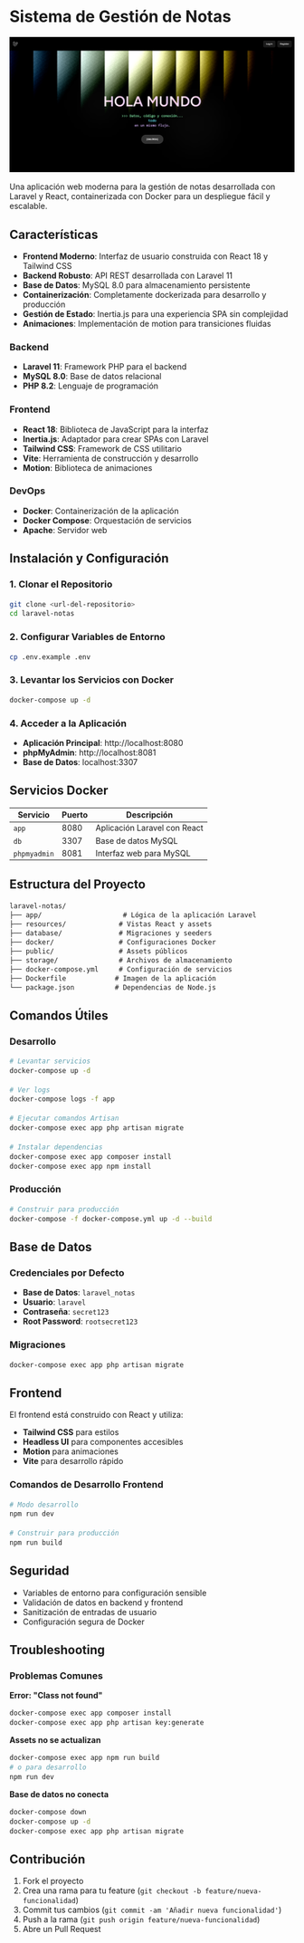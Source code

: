 # Sistema de Gestión de Notas

<div align="center">
  <img src="public/DWISHU2HOME.png" alt="Sistema de Gestión de Notas" width="550">
</div>

Una aplicación web moderna para la gestión de notas desarrollada con Laravel y React, containerizada con Docker para un despliegue fácil y escalable.

## Características

- **Frontend Moderno**: Interfaz de usuario construida con React 18 y Tailwind CSS
- **Backend Robusto**: API REST desarrollada con Laravel 11
- **Base de Datos**: MySQL 8.0 para almacenamiento persistente
- **Containerización**: Completamente dockerizada para desarrollo y producción
- **Gestión de Estado**: Inertia.js para una experiencia SPA sin complejidad
- **Animaciones**: Implementación de motion para transiciones fluidas

### Backend
- **Laravel 11**: Framework PHP para el backend
- **MySQL 8.0**: Base de datos relacional
- **PHP 8.2**: Lenguaje de programación

### Frontend
- **React 18**: Biblioteca de JavaScript para la interfaz
- **Inertia.js**: Adaptador para crear SPAs con Laravel
- **Tailwind CSS**: Framework de CSS utilitario
- **Vite**: Herramienta de construcción y desarrollo
- **Motion**: Biblioteca de animaciones

### DevOps
- **Docker**: Containerización de la aplicación
- **Docker Compose**: Orquestación de servicios
- **Apache**: Servidor web

## Instalación y Configuración

### 1. Clonar el Repositorio
```bash
git clone <url-del-repositorio>
cd laravel-notas
```

### 2. Configurar Variables de Entorno
```bash
cp .env.example .env
```

### 3. Levantar los Servicios con Docker
```bash
docker-compose up -d
```

### 4. Acceder a la Aplicación
- **Aplicación Principal**: http://localhost:8080
- **phpMyAdmin**: http://localhost:8081
- **Base de Datos**: localhost:3307

## Servicios Docker

| Servicio | Puerto | Descripción |
|----------|--------|-------------|
| `app` | 8080 | Aplicación Laravel con React |
| `db` | 3307 | Base de datos MySQL |
| `phpmyadmin` | 8081 | Interfaz web para MySQL |

## Estructura del Proyecto

```
laravel-notas/
├── app/                    # Lógica de la aplicación Laravel
├── resources/             # Vistas React y assets
├── database/              # Migraciones y seeders
├── docker/                # Configuraciones Docker
├── public/                # Assets públicos
├── storage/               # Archivos de almacenamiento
├── docker-compose.yml     # Configuración de servicios
├── Dockerfile            # Imagen de la aplicación
└── package.json          # Dependencias de Node.js
```

## Comandos Útiles

### Desarrollo
```bash
# Levantar servicios
docker-compose up -d

# Ver logs
docker-compose logs -f app

# Ejecutar comandos Artisan
docker-compose exec app php artisan migrate

# Instalar dependencias
docker-compose exec app composer install
docker-compose exec app npm install
```

### Producción
```bash
# Construir para producción
docker-compose -f docker-compose.yml up -d --build
```

## Base de Datos

### Credenciales por Defecto
- **Base de Datos**: `laravel_notas`
- **Usuario**: `laravel`
- **Contraseña**: `secret123`
- **Root Password**: `rootsecret123`

### Migraciones
```bash
docker-compose exec app php artisan migrate
```

## Frontend

El frontend está construido con React y utiliza:
- **Tailwind CSS** para estilos
- **Headless UI** para componentes accesibles
- **Motion** para animaciones
- **Vite** para desarrollo rápido

### Comandos de Desarrollo Frontend
```bash
# Modo desarrollo
npm run dev

# Construir para producción
npm run build
```

## Seguridad

- Variables de entorno para configuración sensible
- Validación de datos en backend y frontend
- Sanitización de entradas de usuario
- Configuración segura de Docker

## Troubleshooting

### Problemas Comunes

**Error: "Class not found"**
```bash
docker-compose exec app composer install
docker-compose exec app php artisan key:generate
```

**Assets no se actualizan**
```bash
docker-compose exec app npm run build
# o para desarrollo
npm run dev
```

**Base de datos no conecta**
```bash
docker-compose down
docker-compose up -d
docker-compose exec app php artisan migrate
```

## Contribución

1. Fork el proyecto
2. Crea una rama para tu feature (`git checkout -b feature/nueva-funcionalidad`)
3. Commit tus cambios (`git commit -am 'Añadir nueva funcionalidad'`)
4. Push a la rama (`git push origin feature/nueva-funcionalidad`)
5. Abre un Pull Request

